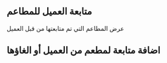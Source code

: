 ##    متابعة العميل للمطاعم  
عرض المطاعم التي تم متابعتها من قبل العميل
<api-ref title="get all restaurants that have been followed by the customer " verb="get" route="/api/my-followed-restaurants" :response-codes="[200]">
    <template v-slot:description>
   
عرض المطاعم التي تم متابعتها من قبل العميل وتظهر للعميل نفسه
    </template>
    <template v-slot:body>
    </template>
    <template v-slot:headers>
        <api-ref-item name="Bearer Token" :required="true" type="string" example="application/json">
            Accept json responses
        </api-ref-item>
    </template>
    <template v-slot:200>
        <pre>
{
        'myFollows' => [array],
}
        </pre>
    </template>
</api-ref>


##  اضافة متابعة لمطعم من العميل أو الغاؤها

<api-ref title="start following or unfollow restaurant" verb="post" route="/api/restaurants/follow/{restaurant_id}" :response-codes="[200]">
    <template v-slot:description>
اضافة او الغاء متابعة للمطعم
    </template>
    <template v-slot:body>
    </template>
    <template v-slot:headers>
        <api-ref-item name="Bearer Token" :required="true" type="string" example="application/json">
            Accept json responses
        </api-ref-item>
    </template>
    <template v-slot:200>
        <pre>
{
'message' =>'restaurant follow updated successfully',
}
</pre>
</template>
</api-ref>

